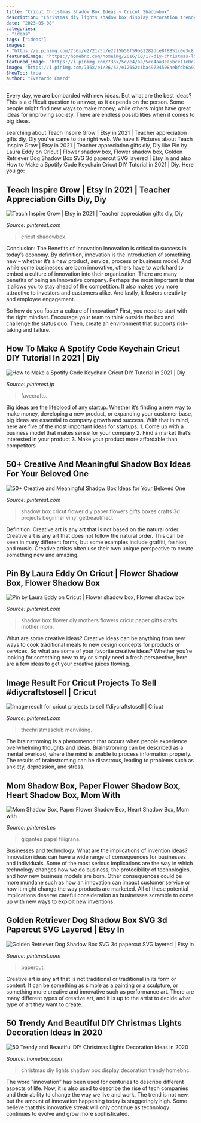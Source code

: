 ```yaml
---
title: "Cricut Christmas Shadow Box Ideas ~ Cricut Shadowbox"
description: "Christmas diy lights shadow box display decoration trendy homebnc"
date: "2023-05-08"
categories:
- "ideas"
tags: ["ideas"]
images:
- "https://i.pinimg.com/736x/e2/21/5b/e2215b56f59b61282dce8f8851c0e3c8.jpg"
featuredImage: "https://homebnc.com/homeimg/2016/10/17-diy-christmas-lights-decoration-ideas-homebnc.jpg"
featured_image: "https://i.pinimg.com/736x/5c/e4/aa/5ce4aa3ea5bce11e0c2b4c352c56bfd0.jpg"
image: "https://i.pinimg.com/736x/e1/26/52/e12652c1ba49724508aebfdb6a91ea18.jpg"
ShowToc: true
author: "Everardo Emard"
---
```



Every day, we are bombarded with new ideas. But what are the best ideas? This is a difficult question to answer, as it depends on the person. Some people might find new ways to make money, while others might have great ideas for improving society. There are endless possibilities when it comes to big ideas.

	

		
searching about Teach Inspire Grow | Etsy in 2021 | Teacher appreciation gifts diy, Diy you've came to the right web. We have 8 Pictures about Teach Inspire Grow | Etsy in 2021 | Teacher appreciation gifts diy, Diy like Pin by Laura Eddy on Cricut | Flower shadow box, Flower shadow box, Golden Retriever Dog Shadow Box SVG 3d papercut SVG layered | Etsy in and also How to Make a Spotify Code Keychain Cricut DIY Tutorial in 2021 | Diy. Here you go:
		
    
## Teach Inspire Grow | Etsy In 2021 | Teacher Appreciation Gifts Diy, Diy

<img loading=lazy src="https://i.pinimg.com/736x/d5/a5/56/d5a5566f1a9a5f532c0980afc7a87a67.jpg" onerror="this.onerror=null;this.src='https://tse1.mm.bing.net/th?id=OIP.fetHlP8DjHlzDjNxuLX1CgHaJ3&amp;pid=15.1';" alt="Teach Inspire Grow | Etsy in 2021 | Teacher appreciation gifts diy, Diy">

_Source: pinterest.com_

>cricut shadowbox. 

	

Conclusion: The Benefits of Innovation
Innovation is critical to success in today’s economy. By definition, innovation is the introduction of something new – whether it’s a new product, service, process or business model. And while some businesses are born innovative, others have to work hard to embed a culture of innovation into their organization.
There are many benefits of being an innovative company. Perhaps the most important is that it allows you to stay ahead of the competition. It also makes you more attractive to investors and customers alike. And lastly, it fosters creativity and employee engagement.

So how do you foster a culture of innovation? First, you need to start with the right mindset. Encourage your team to think outside the box and challenge the status quo. Then, create an environment that supports risk-taking and failure.

    
## How To Make A Spotify Code Keychain Cricut DIY Tutorial In 2021 | Diy

<img loading=lazy src="https://i.pinimg.com/736x/e7/c1/f0/e7c1f0d11baef9599ad9f5fb39bd6db1.jpg" onerror="this.onerror=null;this.src='https://tse4.mm.bing.net/th?id=OIP.zp5-fJFBqPP8YsDNYn3Q6gHaFO&amp;pid=15.1';" alt="How to Make a Spotify Code Keychain Cricut DIY Tutorial in 2021 | Diy">

_Source: pinterest.jp_

>favecrafts. 

	

Big ideas are the lifeblood of any startup. Whether it’s finding a new way to make money, developing a new product, or expanding your customer base, big ideas are essential to company growth and success. With that in mind, here are five of the most important ideas for startups: 1. Come up with a business model that makes sense for your company 2. Find a market that’s interested in your product 3. Make your product more affordable than competitors 
    
## 50+ Creative And Meaningful Shadow Box Ideas For Your Beloved One

<img loading=lazy src="https://i.pinimg.com/736x/5c/e4/aa/5ce4aa3ea5bce11e0c2b4c352c56bfd0.jpg" onerror="this.onerror=null;this.src='https://tse1.mm.bing.net/th?id=OIP.BGE8IdppioCZ2Vh7OAnNzQHaJ4&amp;pid=15.1';" alt="50+ Creative and Meaningful Shadow Box Ideas for Your Beloved One">

_Source: pinterest.com_

>shadow box cricut flower diy paper flowers gifts boxes crafts 3d projects beginner vinyl getbeautified. 

	

Definition: Creative art is any art that is not based on the natural order.
Creative art is any art that does not follow the natural order. This can be seen in many different forms, but some examples include graffiti, fashion, and music. Creative artists often use their own unique perspective to create something new and amazing.

    
## Pin By Laura Eddy On Cricut | Flower Shadow Box, Flower Shadow Box

<img loading=lazy src="https://i.pinimg.com/736x/e1/26/52/e12652c1ba49724508aebfdb6a91ea18.jpg" onerror="this.onerror=null;this.src='https://tse1.mm.bing.net/th?id=OIP.rpDMRFr89PNWETQMnbM2IgHaGW&amp;pid=15.1';" alt="Pin by Laura Eddy on Cricut | Flower shadow box, Flower shadow box">

_Source: pinterest.com_

>shadow box flower diy mothers flowers cricut paper gifts crafts mother mom. 

	

What are some creative ideas?
Creative ideas can be anything from new ways to cook traditional meals to new design concepts for products or services. So what are some of your favorite creative ideas? Whether you're looking for something new to try or simply need a fresh perspective, here are a few ideas to get your creative juices flowing.

    
## Image Result For Cricut Projects To Sell #diycraftstosell | Cricut

<img loading=lazy src="https://i.pinimg.com/736x/5b/f6/a7/5bf6a77497fa1e3c8c0f50a90a01bb09.jpg" onerror="this.onerror=null;this.src='https://tse1.mm.bing.net/th?id=OIP.YJjLvEEqWCsbFpMYR2-ImwHaJ4&amp;pid=15.1';" alt="Image result for cricut projects to sell #diycraftstosell | Cricut">

_Source: pinterest.com_

>thechristmasclub menviking. 

	

The brainstroming is a phenomenon that occurs when people experience overwhelming thoughts and ideas. Brainstroming can be described as a mental overload, where the mind is unable to process information properly. The results of brainstroming can be disastrous, leading to problems such as anxiety, depression, and stress.

    
## Mom Shadow Box, Paper Flower Shadow Box, Heart Shadow Box, Mom With

<img loading=lazy src="https://i.pinimg.com/736x/8e/f8/fa/8ef8fa8eb205fb954fbebb2bfff98e61.jpg" onerror="this.onerror=null;this.src='https://tse2.mm.bing.net/th?id=OIP.UPOwd_6KZlFj-yn1_IdMoAHaJ3&amp;pid=15.1';" alt="Mom Shadow Box, Paper Flower Shadow Box, Heart Shadow Box, Mom with">

_Source: pinterest.es_

>gigantes papel filigrana. 

	

Businesses and technology: What are the implications of invention ideas?
Innovation ideas can have a wide range of consequences for businesses and individuals. Some of the most serious implications are the way in which technology changes how we do business, the protecibility of technologies, and how new business models are born. Other consequences could be more mundane such as how an innovation can impact customer service or how it might change the way products are marketed. All of these potential implications deserve careful consideration as businesses scramble to come up with new ways to exploit new inventions.

    
## Golden Retriever Dog Shadow Box SVG 3d Papercut SVG Layered | Etsy In

<img loading=lazy src="https://i.pinimg.com/736x/e2/21/5b/e2215b56f59b61282dce8f8851c0e3c8.jpg" onerror="this.onerror=null;this.src='https://tse3.mm.bing.net/th?id=OIP.L4-csz72R9orUKLMCBT_pgHaHa&amp;pid=15.1';" alt="Golden Retriever Dog Shadow Box SVG 3d papercut SVG layered | Etsy in">

_Source: pinterest.com_

>papercut. 

	

Creative art is any art that is not traditional or traditional in its form or content. It can be something as simple as a painting or a sculpture, or something more creative and innovative such as performance art. There are many different types of creative art, and it is up to the artist to decide what type of art they want to create.

    
## 50 Trendy And Beautiful DIY Christmas Lights Decoration Ideas In 2020

<img loading=lazy src="https://homebnc.com/homeimg/2016/10/17-diy-christmas-lights-decoration-ideas-homebnc.jpg" onerror="this.onerror=null;this.src='https://tse3.mm.bing.net/th?id=OIP.8RwwXQPMXrhznYHNfION4wHaJ3&amp;pid=15.1';" alt="50 Trendy and Beautiful DIY Christmas Lights Decoration Ideas in 2020">

_Source: homebnc.com_

>christmas diy lights shadow box display decoration trendy homebnc. 

	

The word "innovation" has been used for centuries to describe different aspects of life. Now, it is also used to describe the rise of tech companies and their ability to change the way we live and work. The trend is not new, but the amount of innovation happening today is staggeringly high. Some believe that this innovative streak will only continue as technology continues to evolve and grow more sophisticated.

